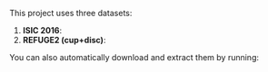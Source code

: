 This project uses three datasets:

1. **ISIC 2016**: 
2. **REFUGE2 (cup+disc)**: 

You can also automatically download and extract them by running:
